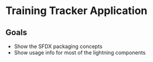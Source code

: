 #  Training Tracker Application

## Goals

- Show the SFDX packaging concepts
- Show usage info for most of the lightning components



